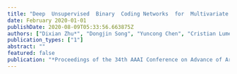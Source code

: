 ```yaml
---
title: "Deep  Unsupervised  Binary  Coding Networks  for  Multivariate  Time  Series  Retrieval"
date: February 2020-01-01
publishDate: 2020-08-09T05:33:56.663875Z
authors: ["Dixian Zhu*", "Dongjin Song", "Yuncong Chen", "Cristian Lumezanu", "Wei Cheng", "Bo Zong", "Jingchao Ni", "Takehiko Mizoguchi", "Tianbao Yang", "Haifeng Chen"]
publication_types: ["1"]
abstract: ""
featured: false
publication: "*Proceedings of the 34th AAAI Conference on Advance of Artificial Intelligence (AAAI)*"
---
```


